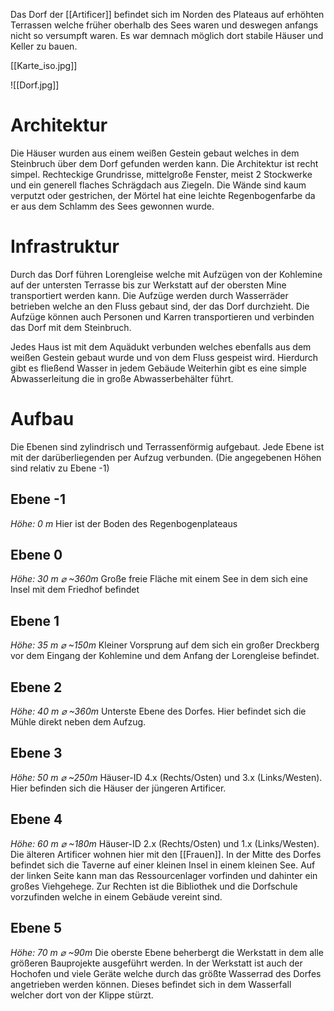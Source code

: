 
Das Dorf der [[Artificer]] befindet sich im Norden des Plateaus auf erhöhten Terrassen welche früher oberhalb des Sees waren und deswegen anfangs nicht so versumpft waren. Es war demnach möglich dort stabile Häuser und Keller zu bauen.

[[Karte_iso.jpg]]

![[Dorf.jpg]]

# Architektur
Die Häuser wurden aus einem weißen Gestein gebaut welches in dem Steinbruch über dem Dorf gefunden werden kann. Die Architektur ist recht simpel. Rechteckige Grundrisse, mittelgroße Fenster, meist 2 Stockwerke und ein generell flaches Schrägdach aus Ziegeln. Die Wände sind kaum verputzt oder gestrichen, der Mörtel hat eine leichte Regenbogenfarbe da er aus dem Schlamm des Sees gewonnen wurde.

# Infrastruktur
Durch das Dorf führen Lorengleise welche mit Aufzügen von der Kohlemine auf der untersten Terrasse bis zur Werkstatt auf der obersten Mine transportiert werden kann. Die Aufzüge werden durch Wasserräder betrieben welche an den Fluss gebaut sind, der das Dorf durchzieht.
Die Aufzüge können auch Personen und Karren transportieren und verbinden das Dorf mit dem Steinbruch.

Jedes Haus ist mit dem Aquädukt verbunden welches ebenfalls aus dem weißen Gestein gebaut wurde und von dem Fluss gespeist wird. Hierdurch gibt es fließend Wasser in jedem Gebäude Weiterhin gibt es eine simple Abwasserleitung die in große Abwasserbehälter führt.

# Aufbau
Die Ebenen sind zylindrisch und Terrassenförmig aufgebaut.
Jede Ebene ist mit der darüberliegenden per Aufzug verbunden.
(Die angegebenen Höhen sind relativ zu Ebene -1)
## Ebene -1
_Höhe: 0 m_
Hier ist der Boden des Regenbogenplateaus

## Ebene 0
_Höhe: 30 m_
_⌀ ~360m_
Große freie Fläche mit einem See in dem sich eine Insel mit dem Friedhof befindet

## Ebene 1
_Höhe: 35 m_
_⌀ ~150m_
Kleiner Vorsprung auf dem sich ein großer Dreckberg vor dem Eingang der Kohlemine und dem Anfang der Lorengleise befindet.

## Ebene 2
_Höhe: 40 m_
_⌀ ~360m_
Unterste Ebene des Dorfes. Hier befindet sich die Mühle direkt neben dem Aufzug.

## Ebene 3
_Höhe: 50 m_
_⌀ ~250m_
Häuser-ID 4.x (Rechts/Osten) und 3.x (Links/Westen).
Hier befinden sich die Häuser der jüngeren Artificer. 

## Ebene 4
_Höhe: 60 m_
_⌀ ~180m_
Häuser-ID 2.x (Rechts/Osten) und 1.x (Links/Westen).
Die älteren Artificer wohnen hier mit den [[Frauen]]. 
In der Mitte des Dorfes befindet sich die Taverne auf einer kleinen Insel in einem kleinen See. Auf der linken Seite kann man das Ressourcenlager vorfinden und dahinter ein großes Viehgehege.
Zur Rechten ist die Bibliothek und die Dorfschule vorzufinden welche in einem Gebäude vereint sind.

## Ebene 5
_Höhe: 70 m_
_⌀ ~90m_
Die oberste Ebene beherbergt die Werkstatt in dem alle größeren Bauprojekte ausgeführt werden. In der Werkstatt ist auch der Hochofen und viele Geräte welche durch das größte Wasserrad des Dorfes angetrieben werden können. Dieses befindet sich in dem Wasserfall welcher dort von der Klippe stürzt.